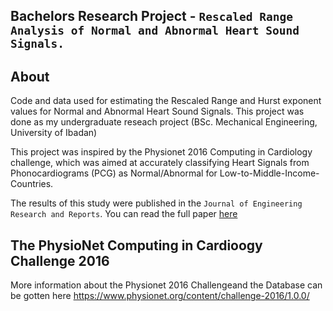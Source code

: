 ## Bachelors Research Project -  `Rescaled Range Analysis of Normal and Abnormal Heart Sound Signals.`

## About
Code and data used for estimating the Rescaled Range and Hurst exponent values for Normal and Abnormal Heart Sound Signals. This project was done as my undergraduate reseach project (BSc. Mechanical Engineering, University of Ibadan)

This project was inspired by the Physionet 2016 Computing in Cardiology challenge, which was aimed at accurately classifying Heart Signals from Phonocardiograms (PCG) as Normal/Abnormal for Low-to-Middle-Income-Countries.

The results of this study were published in the `Journal of Engineering Research and Reports`. You can read the full paper <a href = "https://doi.org/10.9734/jerr/2019/v7i316971"> here </a>
## The PhysioNet Computing in Cardioogy Challenge 2016
More information about the Physionet 2016 Challengeand the Database can be gotten here
https://www.physionet.org/content/challenge-2016/1.0.0/

